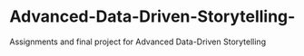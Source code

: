 # Advanced-Data-Driven-Storytelling-
Assignments and final project for Advanced Data-Driven Storytelling 
